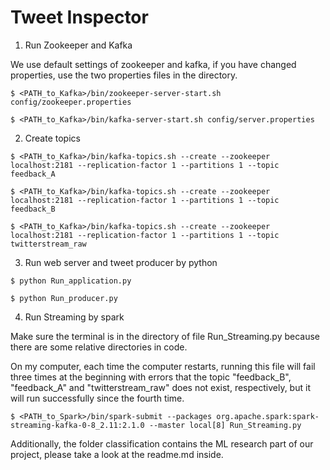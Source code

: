 # Tweet Inspector

1. Run Zookeeper and Kafka

We use default settings of zookeeper and kafka, if you have changed properties, use the two properties files in the directory.

`$ <PATH_to_Kafka>/bin/zookeeper-server-start.sh config/zookeeper.properties`

`$ <PATH_to_Kafka>/bin/kafka-server-start.sh config/server.properties`

2. Create topics

`$ <PATH_to_Kafka>/bin/kafka-topics.sh --create --zookeeper localhost:2181 --replication-factor 1 --partitions 1 --topic feedback_A`

`$ <PATH_to_Kafka>/bin/kafka-topics.sh --create --zookeeper localhost:2181 --replication-factor 1 --partitions 1 --topic feedback_B`

`$ <PATH_to_Kafka>/bin/kafka-topics.sh --create --zookeeper localhost:2181 --replication-factor 1 --partitions 1 --topic twitterstream_raw`

3. Run web server and tweet producer by python

`$ python Run_application.py`

`$ python Run_producer.py`

4. Run Streaming by spark

Make sure the terminal is in the directory of file Run_Streaming.py because there are some relative directories in code.

On my computer, each time the computer restarts, running this file will fail three times at the beginning with errors that the topic "feedback_B", "feedback_A" and "twitterstream_raw" does not exist, respectively, but it will run successfully since the fourth time.

`$ <PATH_to_Spark>/bin/spark-submit --packages org.apache.spark:spark-streaming-kafka-0-8_2.11:2.1.0 --master local[8] Run_Streaming.py` 

Additionally, the folder classification contains the ML research part of our project, please take a look at the readme.md inside.
